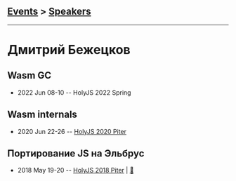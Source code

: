 ## [Events](../README.md) > [Speakers](../speakers.md)
---

# Дмитрий Бежецков

## Wasm GC
- 2022 Jun 08-10 -- HolyJS 2022 Spring    
## Wasm internals
- 2020 Jun 22-26 -- [HolyJS 2020 Piter](https://youtu.be/2JbtHXEsgbU)    
## Портирование JS на Эльбрус
- 2018 May 19-20 -- [HolyJS 2018 Piter](https://youtu.be/mPCTpCJ26zs)  | [:notebook:](https://assets.ctfassets.net/nn534z2fqr9f/1nWkRMc3fukKg84oOaeI0W/a708d7b9a340fb861d0433e4e238439e/ElbrusAnufrienkoBezhetskov.pdf)  
